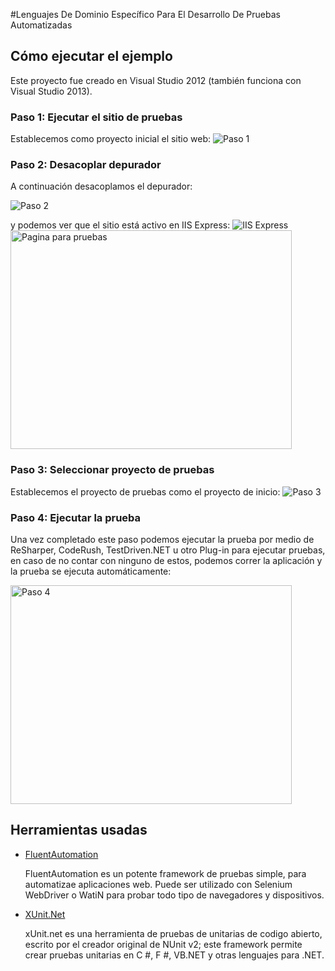 #Lenguajes De Dominio Específico Para El Desarrollo De Pruebas Automatizadas

## Cómo ejecutar el ejemplo

Este proyecto fue creado en Visual Studio 2012 (también funciona con Visual Studio 2013).

### Paso 1: Ejecutar el sitio de pruebas
Establecemos como proyecto inicial el sitio web:
![](http://i.imgur.com/tMX4GTD.png "Paso 1")

### Paso 2: Desacoplar depurador 
A continuación desacoplamos el depurador:

![](http://i.imgur.com/JGFrzBT.png "Paso 2")

y podemos ver que el sitio está activo en IIS Express:
![](http://i.imgur.com/9I7sHta.png "IIS Express")
<img src="http://i.imgur.com/7x8Nxlz.png" alt="Pagina para pruebas" style="width:450;height:350">

### Paso 3: Seleccionar proyecto de pruebas

Establecemos el proyecto de pruebas como el proyecto de inicio:
![](http://i.imgur.com/yHDErxP.png "Paso 3")

### Paso 4: Ejecutar la prueba

Una vez completado este paso podemos ejecutar la prueba por medio de ReSharper, CodeRush, TestDriven.NET u otro Plug-in para ejecutar pruebas, en caso de no contar con ninguno de estos, podemos correr la aplicación y la prueba se ejecuta automáticamente:

<img src="http://i.imgur.com/7J6ZraK.png" alt="Paso 4" style="width:450;height:350">

## Herramientas usadas

* [FluentAutomation](https://github.com/stirno/FluentAutomation
)

	FluentAutomation es un potente framework de pruebas simple,  para automatizae aplicaciones web. Puede ser utilizado con Selenium WebDriver o WatiN para probar todo tipo de navegadores y dispositivos.
	
* [XUnit.Net](https://github.com/xunit/xunit)

	xUnit.net es una herramienta de pruebas de unitarias de codigo abierto, escrito por el creador original de NUnit v2; este framework permite crear pruebas unitarias en C #, F #, VB.NET y otras lenguajes para .NET. 
